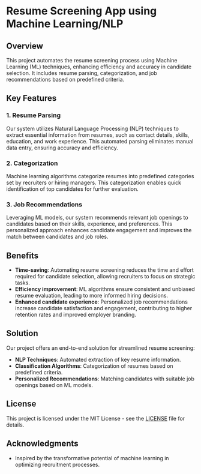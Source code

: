 # Resume Screening App using Machine Learning/NLP

## Overview
This project automates the resume screening process using Machine Learning (ML) techniques, enhancing efficiency and accuracy in candidate selection. It includes resume parsing, categorization, and job recommendations based on predefined criteria.

## Key Features

### 1. Resume Parsing
Our system utilizes Natural Language Processing (NLP) techniques to extract essential information from resumes, such as contact details, skills, education, and work experience. This automated parsing eliminates manual data entry, ensuring accuracy and efficiency.

### 2. Categorization
Machine learning algorithms categorize resumes into predefined categories set by recruiters or hiring managers. This categorization enables quick identification of top candidates for further evaluation.

### 3. Job Recommendations
Leveraging ML models, our system recommends relevant job openings to candidates based on their skills, experience, and preferences. This personalized approach enhances candidate engagement and improves the match between candidates and job roles.

## Benefits

- **Time-saving**: Automating resume screening reduces the time and effort required for candidate selection, allowing recruiters to focus on strategic tasks.
- **Efficiency improvement**: ML algorithms ensure consistent and unbiased resume evaluation, leading to more informed hiring decisions.
- **Enhanced candidate experience**: Personalized job recommendations increase candidate satisfaction and engagement, contributing to higher retention rates and improved employer branding.

## Solution

Our project offers an end-to-end solution for streamlined resume screening:
- **NLP Techniques**: Automated extraction of key resume information.
- **Classification Algorithms**: Categorization of resumes based on predefined criteria.
- **Personalized Recommendations**: Matching candidates with suitable job openings based on ML models.

## License
This project is licensed under the MIT License - see the [LICENSE](LICENSE) file for details.

## Acknowledgments
- Inspired by the transformative potential of machine learning in optimizing recruitment processes.
